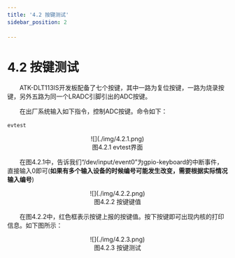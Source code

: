 ```yaml
---
title: '4.2 按键测试'
sidebar_position: 2

---
```


# 4.2 按键测试

&emsp;&emsp;ATK-DLT113IS开发板配备了七个按键，其中一路为复位按键，一路为烧录按键，另外五路为同一个LRADC引脚引出的ADC按键。

&emsp;&emsp;在出厂系统输入如下指令，控制ADC按键。命令如下：


```c#
evtest
```

<center>
![](./img/4.2.1.png)<br />
图4.2.1 evtest界面
</center>

&emsp;&emsp;在图4.2.1中，告诉我们“/dev/input/event0”为gpio-keyboard的中断事件，直接输入0即可(**如果有多个输入设备的时候编号可能发生改变，需要根据实际情况输入编号**)

<center>
![](./img/4.2.2.png)<br />
图4.2.2 按键键值
</center>

&emsp;&emsp;在图4.2.2中，红色框表示按键上报的按键值。按下按键即可出现内核的打印信息。如下图所示：

<center>
![](./img/4.2.3.png)<br />
图4.2.3 按键测试
</center>












